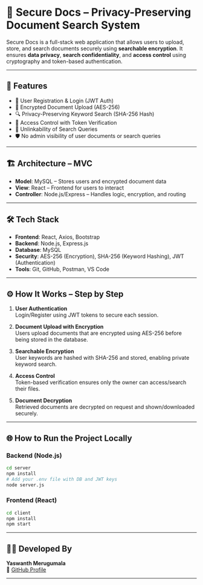 # 🔐 Secure Docs – Privacy-Preserving Document Search System

Secure Docs is a full-stack web application that allows users to upload, store, and search documents securely using **searchable encryption**. It ensures **data privacy**, **search confidentiality**, and **access control** using cryptography and token-based authentication.

---

## 🚀 Features

- 🔑 User Registration & Login (JWT Auth)
- 📁 Encrypted Document Upload (AES-256)
- 🔍 Privacy-Preserving Keyword Search (SHA-256 Hash)
- 🧩 Access Control with Token Verification
- 🧠 Unlinkability of Search Queries
- 🛡️ No admin visibility of user documents or search queries

---

## 🏗️ Architecture – MVC

- **Model**: MySQL – Stores users and encrypted document data
- **View**: React – Frontend for users to interact
- **Controller**: Node.js/Express – Handles logic, encryption, and routing


---

## 🛠️ Tech Stack

- **Frontend**: React, Axios, Bootstrap
- **Backend**: Node.js, Express.js
- **Database**: MySQL
- **Security**: AES-256 (Encryption), SHA-256 (Keyword Hashing), JWT (Authentication)
- **Tools**: Git, GitHub, Postman, VS Code

---

## ⚙️ How It Works – Step by Step

1. **User Authentication**  
   Login/Register using JWT tokens to secure each session.

2. **Document Upload with Encryption**  
   Users upload documents that are encrypted using AES-256 before being stored in the database.

3. **Searchable Encryption**  
   User keywords are hashed with SHA-256 and stored, enabling private keyword search.

4. **Access Control**  
   Token-based verification ensures only the owner can access/search their files.

5. **Document Decryption**  
   Retrieved documents are decrypted on request and shown/downloaded securely.

---

## 🌐 How to Run the Project Locally

### Backend (Node.js)
```bash
cd server
npm install
# Add your .env file with DB and JWT keys
node server.js
```

### Frontend (React)
```bash
cd client
npm install
npm start
```

---


## 👨‍💻 Developed By

**Yaswanth Merugumala**  
🔗 [GitHub Profile](https://github.com/yaswanthmerugumala)

---

